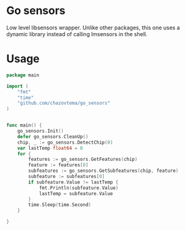 # Go sensors

Low level libsensors wrapper. Unlike other packages, this one uses a dynamic library instead of calling lmsensors in the shell.

# Usage

```go
package main

import (
	"fmt"
	"time"
	"github.com/chazovtema/go_sensors"
)


func main() {
	go_sensors.Init()
	defer go_sensors.CleanUp()
	chip, _ := go_sensors.DetectChip(0)
	var lastTemp float64 = 0
	for {
		features := go_sensors.GetFeatures(chip)
		feature := features[0]
		subfeatures := go_sensors.GetSubfeatures(chip, feature)
		subfeature := subfeatures[0]
		if subfeature.Value != lastTemp {
			fmt.Println(subfeature.Value)
			lastTemp = subfeature.Value
		}
		time.Sleep(time.Second) 
	}

}
```